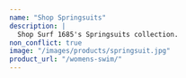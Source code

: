 ```yaml
---
name: "Shop Springsuits"
description: |
  Shop Surf 1685's Springsuits collection.
non_conflict: true
image: "/images/products/springsuit.jpg"
product_url: "/womens-swim/"
---
```

